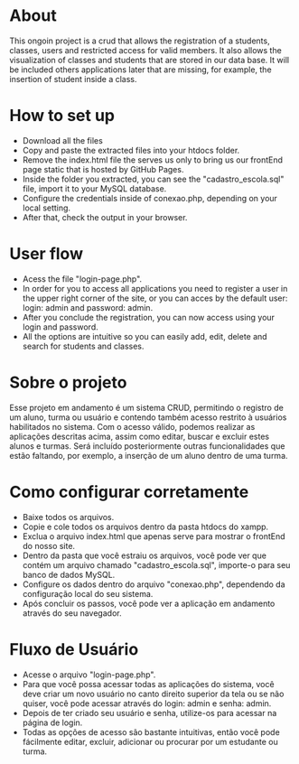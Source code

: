 # About 

This ongoin project is a crud that allows the registration of a students, classes,
users and restricted access for valid members. It also allows the visualization of
classes and students that are stored in our data base. 
It will be included others applications later that are missing, for example, the insertion of student inside a class.



# How to set up

  - Download all the files
  - Copy and paste the extracted files into your htdocs folder.
  - Remove the index.html file the serves us only to bring us our frontEnd page static that is hosted by GitHub Pages.
  - Inside the folder you extracted, you can see the "cadastro_escola.sql" file, import it to your MySQL database.
  - Configure the credentials inside of conexao.php, depending on your local setting.
  - After that, check the output in your browser.

# User flow
  
  - Acess the file "login-page.php".
  - In order for you to access all applications you need to register a user in the upper right corner of the site, or you can acces by the default user:
  login: admin and password: admin.
  - After you conclude the registration, you can now access using your login and password.
  - All the options are intuitive so you can easily add, edit, delete and search for students and classes.
  
  
  # Sobre o projeto 

  Esse projeto em andamento é um sistema CRUD, permitindo o registro de um aluno, turma ou usuário e contendo também acesso restrito à usuários habilitados
  no sistema. Com o acesso válido, podemos realizar as aplicações descritas acima, assim como editar, buscar e excluir estes alunos e turmas. 
  Será incluído posteriormente outras funcionalidades que estão faltando, por exemplo, a inserção de um aluno dentro de uma turma.


# Como configurar corretamente

  - Baixe todos os arquivos.
  - Copie e cole todos os arquivos dentro da pasta htdocs do xampp.
  - Exclua o arquivo index.html que apenas serve para mostrar o frontEnd do nosso site.
  - Dentro da pasta que você estraiu os arquivos, você pode ver que contém um arquivo chamado "cadastro_escola.sql", importe-o para seu banco de dados MySQL.
  - Configure os dados dentro do arquivo "conexao.php", dependendo da configuração local do seu sistema.
  - Após concluir os passos, você pode ver a aplicação em andamento através do seu navegador.

# Fluxo de Usuário
  
  - Acesse o arquivo "login-page.php".
  - Para que você possa acessar todas as aplicações do sistema, você deve criar um novo usuário no canto direito superior da tela ou se não quiser, você pode acessar
  através do login: admin e senha: admin.
  - Depois de ter criado seu usuário e senha, utilize-os para acessar na página de login. 
  - Todas as opções de acesso são bastante intuitivas, então você pode fácilmente editar, excluir, adicionar ou procurar por um estudante ou turma.
  
